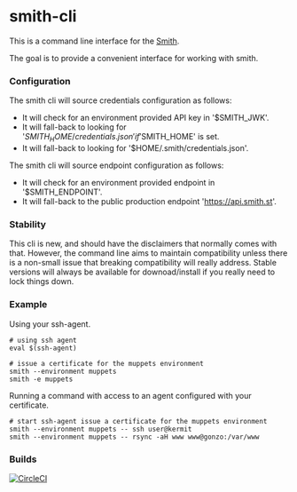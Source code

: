 # smith-cli

This is a command line interface for the [Smith](https://smith.st).

The goal is to provide a convenient interface for working with smith.


### Configuration

The smith cli will source credentials configuration as follows:
 - It will check for an environment provided API key in '$SMITH_JWK'.
 - It will fall-back to looking for '$SMITH_HOME/credentials.json' if '$SMITH_HOME' is set.
 - It will fall-back to looking for '$HOME/.smith/credentials.json'.

The smith cli will source endpoint configuration as follows:
 - It will check for an environment provided endpoint in '$SMITH_ENDPOINT'.
 - It will fall-back to the public production endpoint 'https://api.smith.st'.


### Stability

This cli is new, and should have the disclaimers that normally comes
with that. However, the command line aims to maintain compatibility
unless there is a non-small issue that breaking compatibility will
really address. Stable versions will always be available for
downoad/install if you really need to lock things down.


### Example

Using your ssh-agent.
```
# using ssh agent
eval $(ssh-agent)

# issue a certificate for the muppets environment
smith --environment muppets
smith -e muppets
```

Running a command with access to an agent configured with your certificate.
```
# start ssh-agent issue a certificate for the muppets environment
smith --environment muppets -- ssh user@kermit
smith --environment muppets -- rsync -aH www www@gonzo:/var/www
```

### Builds

[![CircleCI](https://circleci.com/gh/smith-security/smith-cli.svg?style=svg)](https://circleci.com/gh/smith-security/smith-cli)
